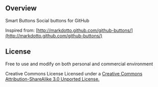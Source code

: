 Overview
--------
Smart Buttons
Social buttons for GitHub

Inspired from:
[http://markdotto.github.com/github-buttons/](http://markdotto.github.com/github-buttons/)


License
-------
Free to use and modify on both personal and commercial environment

Creative Commons License
Licensed under a [Creative Commons Attribution-ShareAlike 3.0 Unported License.](http://creativecommons.org/licenses/by-sa/3.0/)
 